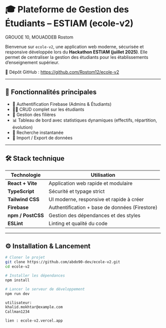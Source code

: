 # 🎓 Plateforme de Gestion des Étudiants – ESTIAM (ecole-v2)


GROUOE 10, MOUADDEB Rostom

Bienvenue sur `ecole-v2`, une application web moderne, sécurisée et responsive développée lors du **Hackathon ESTIAM (juillet 2025)**. Elle permet de centraliser la gestion des étudiants pour les établissements d’enseignement supérieur.

🔗 Dépôt GitHub : https://github.com/Rostom12/ecole-v2

---

## 🚀 Fonctionnalités principales

- 🔐 Authentification Firebase (Admins & Étudiants)
- 🧑‍🎓 CRUD complet sur les étudiants
- 🏫 Gestion des filières
- 📊 Tableau de bord avec statistiques dynamiques (effectifs, répartition, évolution)
- 🔎 Recherche instantanée
- 📁 Import / Export de données

---

## 🛠️ Stack technique

| Technologie       | Utilisation                                |
|-------------------|---------------------------------------------|
| **React + Vite**  | Application web rapide et modulaire         |
| **TypeScript**    | Sécurité et typage strict                   |
| **Tailwind CSS**  | UI moderne, responsive et rapide à créer    |
| **Firebase**      | Authentification + base de données (Firestore) |
| **npm / PostCSS** | Gestion des dépendances et des styles       |
| **ESLint**        | Linting et qualité du code                  |

---

## ⚙️ Installation & Lancement

```bash
# Cloner le projet
git clone https://github.com/abdo90-dev/ecole-v2.git
cd ecole-v2

# Installer les dépendances
npm install

# Lancer le serveur de développement
npm run dev

utilisateur:
khalid.mokhtar@example.com
Callman1234

lien : ecole-v2.vercel.app